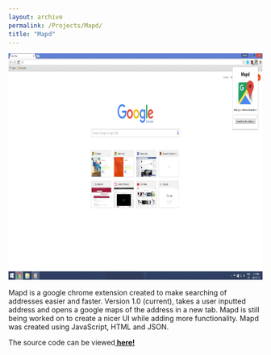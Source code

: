```yaml
---
layout: archive
permalink: /Projects/Mapd/
title: "Mapd"
---
```

<div class='project3' id='project3'>
		<a>
			<img src="../images/project1.jpg" style="width:900px;height:450px;">
		</a>
</div>

<p> Mapd is a google chrome extension created to make searching of addresses easier and faster. Version 1.0 (current), takes a user inputted address and opens a google maps of the address in a new tab. Mapd is still being worked on to create a nicer UI while adding more functionality. Mapd was created using JavaScript, HTML and JSON. 
</p>

<p>
The source code can be viewed<a class = "qgeclink" href = "https://github.com/jashansudan/Mapd"><strong> here! </strong></a>
</p>